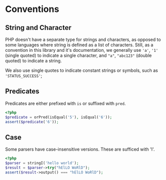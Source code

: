 # Conventions

## String and Character

PHP doesn't have a separate type for strings and characters, as opposed to some languages where string is defined as a list of characters. Still, as a convention in this library and it's documentation, we generally use `'a'`, `'1'` (single quoted) to indicate a single character, and `"a"`, `"abc123"` (double quoted) to indicate a string.

We also use single quotes to indicate constant strings or symbols, such as `'STATUS_SUCCESS'`;


## Predicates

Predicates are either prefixed with `is` or suffixed with `pred`.

```php
<?php
$predicate = orPred(isEqual('5'), isEqual('6'));
assert($predicate('6'));
```

## Case

Some parsers have case-insensitive versions. These are sufficed with 'I'.

```php
<?php
$parser = stringI('hello world'); 
$result = $parser->try("hElLO WoRlD"); 
assert($result->output() === "hElLO WoRlD");
```

